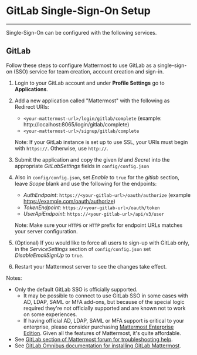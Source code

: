 # GitLab Single-Sign-On Setup
___
Single-Sign-On can be configured with the following services.

## GitLab 

Follow these steps to configure Mattermost to use GitLab as a single-sign-on (SSO) service for team creation, account creation and sign-in.

1. Login to your GitLab account and under **Profile Settings** go to **Applications**.
2. Add a new application called "Mattermost" with the following as Redirect URIs:
    * `<your-mattermost-url>/login/gitlab/complete` (example: http://localhost:8065/login/gitlab/complete)
    * `<your-mattermost-url>/signup/gitlab/complete`
  
    Note: If your GitLab instance is set up to use SSL, your URIs must begin with `https://`. Otherwise, use `http://`.

3. Submit the application and copy the given _Id_ and _Secret_ into the appropriate _GitLabSettings_ fields in `config/config.json`

4. Also in `config/config.json`, set _Enable_ to `true` for the _gitlab_ section, leave _Scope_ blank and use the following for the endpoints:
    * _AuthEndpoint_: `https://<your-gitlab-url>/oauth/authorize` (example https://example.com/oauth/authorize)  
    * _TokenEndpoint_: `https://<your-gitlab-url>/oauth/token`  
    * _UserApiEndpoint_: `https://<your-gitlab-url>/api/v3/user`  
  
    Note: Make sure your `HTTPS` or `HTTP` prefix for endpoint URLs matches your server configuration. 

5. (Optional) If you would like to force all users to sign-up with GitLab only, in the _ServiceSettings_ section of `config/config.json` set _DisableEmailSignUp_ to `true`.

6. Restart your Mattermost server to see the changes take effect.

Notes: 
- Only the default GitLab SSO is officially supported. 
   - It may be possible to connect to use GitLab SSO in some cases with AD, LDAP, SAML or MFA add-ons, but because of the special logic required they're not officially supported and are known not to work on some experiences.
   - If having official AD, LDAP, SAML or MFA support is critical to your enterprise, please consider purchasing [Mattermost Enterprise Edition](https://about.mattermost.com/pricing/). Given all the features of Mattermost, it's quite affordable. 
- See [GitLab section of Mattermost forum for troubleshooting help](https://forum.mattermost.org/c/general/gitlab).
- See [GitLab Omnibus documentation for installing GitLab Mattermost](http://doc.gitlab.com/omnibus/gitlab-mattermost/).   
